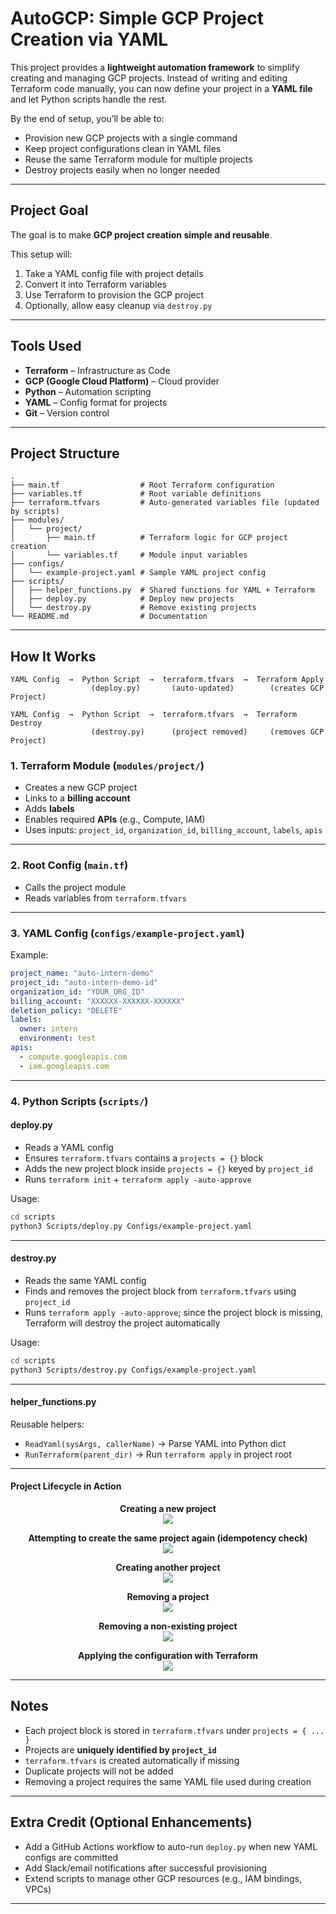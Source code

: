 # AutoGCP: Simple GCP Project Creation via YAML

This project provides a **lightweight automation framework** to simplify creating and managing GCP projects.
Instead of writing and editing Terraform code manually, you can now define your project in a **YAML file** and let Python scripts handle the rest.

By the end of setup, you’ll be able to:

- Provision new GCP projects with a single command
- Keep project configurations clean in YAML files
- Reuse the same Terraform module for multiple projects
- Destroy projects easily when no longer needed

---

## Project Goal

The goal is to make **GCP project creation simple and reusable**.

This setup will:

1. Take a YAML config file with project details
2. Convert it into Terraform variables
3. Use Terraform to provision the GCP project
4. Optionally, allow easy cleanup via `destroy.py`

---

## Tools Used

- **Terraform** – Infrastructure as Code
- **GCP (Google Cloud Platform)** – Cloud provider
- **Python** – Automation scripting
- **YAML** – Config format for projects
- **Git** – Version control

---

## Project Structure

```
.
├── main.tf                  # Root Terraform configuration
├── variables.tf             # Root variable definitions
├── terraform.tfvars         # Auto-generated variables file (updated by scripts)
├── modules/
│   └── project/
│       ├── main.tf          # Terraform logic for GCP project creation
│       └── variables.tf     # Module input variables
├── configs/
│   └── example-project.yaml # Sample YAML project config
├── scripts/
│   ├── helper_functions.py  # Shared functions for YAML + Terraform
│   ├── deploy.py            # Deploy new projects
│   └── destroy.py           # Remove existing projects
└── README.md                # Documentation
```

---

## How It Works

```
YAML Config  →  Python Script  →  terraform.tfvars  →  Terraform Apply
                  (deploy.py)       (auto-updated)        (creates GCP Project)

YAML Config  →  Python Script  →  terraform.tfvars  →  Terraform Destroy
                  (destroy.py)      (project removed)     (removes GCP Project)
```

### 1. **Terraform Module (`modules/project/`)**

* Creates a new GCP project
* Links to a **billing account**
* Adds **labels**
* Enables required **APIs** (e.g., Compute, IAM)
* Uses inputs: `project_id`, `organization_id`, `billing_account`, `labels`, `apis`

---

### 2. **Root Config (`main.tf`)**

* Calls the project module
* Reads variables from `terraform.tfvars`

---

### 3. **YAML Config (`configs/example-project.yaml`)**

Example:

```yaml
project_name: "auto-intern-demo"
project_id: "auto-intern-demo-id"
organization_id: "YOUR_ORG_ID"
billing_account: "XXXXXX-XXXXXX-XXXXXX"
deletion_policy: "DELETE"
labels:
  owner: intern
  environment: test
apis:
  - compute.googleapis.com
  - iam.googleapis.com
```

---

### 4. **Python Scripts (`scripts/`)**

#### deploy.py

* Reads a YAML config
* Ensures `terraform.tfvars` contains a `projects = {}` block
* Adds the new project block inside `projects = {}` keyed by `project_id`
* Runs `terraform init` + `terraform apply -auto-approve`

Usage:

```bash
cd scripts
python3 Scripts/deploy.py Configs/example-project.yaml
```

---

#### destroy.py

* Reads the same YAML config
* Finds and removes the project block from `terraform.tfvars` using `project_id`
* Runs `terraform apply -auto-approve`; since the project block is missing, Terraform will destroy the project automatically

Usage:

```bash
cd scripts
python3 Scripts/destroy.py Configs/example-project.yaml
```

---

#### helper_functions.py

Reusable helpers:

* `ReadYaml(sysArgs, callerName)` → Parse YAML into Python dict
* `RunTerraform(parent_dir)` → Run `terraform apply` in project root

---

#### Project Lifecycle in Action

<p align="center">
  <strong>Creating a new project</strong>
  <br>
  <img src="Screenshots/deploy1.png">
</p>

<p align="center">
  <strong>Attempting to create the same project again (idempotency check)</strong>
  <br>
  <img src="Screenshots/deploy2.png">
</p>

<p align="center">
  <strong>Creating another project</strong>
  <br>
  <img src="Screenshots/deploy3.png">
</p>

<p align="center">
  <strong>Removing a project</strong>
  <br>
  <img src="Screenshots/destroy1.png">
</p>

<p align="center">
  <strong>Removing a non-existing project</strong>
  <br>
  <img src="Screenshots/destroy2.png">
</p>

<p align="center">
  <strong>Applying the configuration with Terraform</strong>
  <br>
  <img src="Screenshots/tf-deploy.png">
</p>

---

## Notes

* Each project block is stored in `terraform.tfvars` under `projects = { ... }`
* Projects are **uniquely identified by `project_id`**
* `terraform.tfvars` is created automatically if missing
* Duplicate projects will not be added
* Removing a project requires the same YAML file used during creation

---

## Extra Credit (Optional Enhancements)

* Add a GitHub Actions workflow to auto-run `deploy.py` when new YAML configs are committed
* Add Slack/email notifications after successful provisioning
* Extend scripts to manage other GCP resources (e.g., IAM bindings, VPCs)

---

